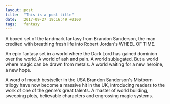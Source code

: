 ```yaml
---
layout: post
title:  "This is a post title"
date:   2017-09-27 19:16:49 +0100
tags:   fantasy
---
```


A boxed set of the landmark fantasy from Brandon Sanderson, the man credited with breathing fresh life into Robert Jordan's WHEEL OF TIME.

An epic fantasy set in a world where the Dark Lord has gained dominion over the world. A world of ash and pain. A world subjugated. But a world where magic can be drawn from metals. A world waiting for a new heroine, a new hope.

A word of mouth bestseller in the USA Brandon Sanderson's Mistborn trilogy have now become a massive hit in the UK, introducing readers to the work of one of the genre's great talents. A master of world building, sweeping plots, believable characters and engrossing magic systems.
